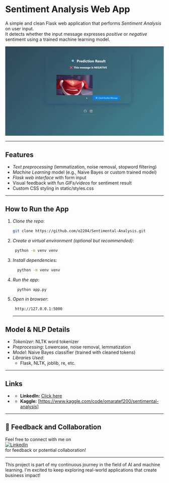 # Sentiment Analysis Web App

A simple and clean Flask web application that performs *Sentiment Analysis* on user input.  
It detects whether the input message expresses *positive* or *negative* sentiment using a trained machine learning model.


<p align="center">
  <img src="assets/demo.gif" alt="Sentiment Analysis Demo" width="600"/>
</p>

---

## Features

- *Text preprocessing* (lemmatization, noise removal, stopword filtering)
- *Machine Learning* model (e.g., Naive Bayes or custom trained model)
- *Flask web interface* with form input
- Visual feedback with fun *GIFs/videos* for sentiment result
- Custom CSS styling in static/styles.css

---

## How to Run the App

1. *Clone the repo*:
   ```bash
   git clone https://github.com/o2204/Sentimental-Analysis.git
   ```
2.	*Create a virtual environment (optional but recommended)*:
    ```bash
     python -m venv venv
    ```
3. *Install dependencies*:
   ```bash
     python -m venv venv
   ```
4. *Run the app*:
   ```bash
     python app.py
   ```
5. *Open in browser*:
    ```bash
     http://127.0.0.1:5000
    ```
    --- 
 ## Model & NLP Details

- *Tokenizer*: NLTK word tokenizer  
- *Preprocessing*: Lowercase, noise removal, lemmatization  
- *Model*: Naive Bayes classifier (trained with cleaned tokens)  
- *Libraries Used*:  
  - Flask, NLTK, joblib, re, etc.
---  
## Links

- - **LinkedIn:** [Click here](https://www.linkedin.com/posts/o2204_sentimentanalysis-python-flask-activity-7342618126728998912-PBHC?utm_source=share&utm_medium=member_ios&rcm=ACoAAD3InlYBg47QtQUB-CFNvF5Qq3TB0NZRmZI)

- - **Kaggle:** [https://www.kaggle.com/code/omaratef200/sentimental-analysis]

---

## 💬 Feedback and Collaboration

Feel free to connect with me on  
[![LinkedIn](https://img.shields.io/badge/LinkedIn-Connect-blue?logo=linkedin)](https://www.linkedin.com/in/o2204)  
for feedback or potential collaboration!

---
This project is part of my continuous journey in the field of AI and machine learning. I’m excited to keep exploring real-world applications that create business impact!

